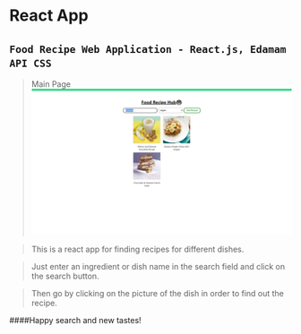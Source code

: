 # React App
## ```Food Recipe Web Application - React.js, Edamam API CSS```

>Main Page
![main_page_food_recipe](main_page_food_recipe.png)

>This is a react app for finding recipes for different dishes.

>Just enter an ingredient or dish name in the search field and click on the search button.

>Then go by clicking on the picture of the dish in order to find out the recipe.

####Happy search and new tastes!


